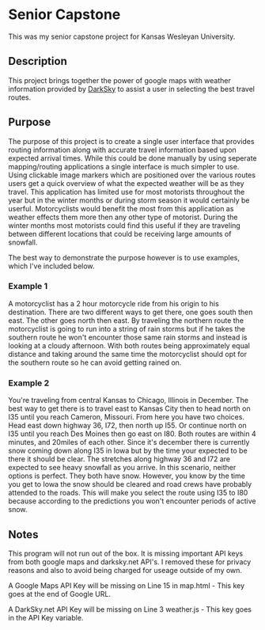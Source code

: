 # Senior Capstone
This was my senior capstone project for Kansas Wesleyan University. 

## Description
This project brings together the power of google maps with weather information provided by [DarkSky](https://darksky.net/) to assist a user in selecting the best travel routes.

## Purpose
The purpose of this project is to create a single user interface that provides routing information along with accurate travel information based upon expected arrival times. While this could be done manually
by using seperate mapping/routing applications a single interface is much simpler to use. Using clickable image markers which are positioned over the various routes users get a quick overview of what the expected 
weather will be as they travel. This application has limited use for most motorists throughout the year but in the winter months or during storm season it would certainly be userful. Motorcyclists would benefit the 
most from this application as weather effects them more then any other type of motorist. During the winter months most motorists could find this useful if they are traveling between different locations that could be 
receiving large amounts of snowfall. 

The best way to demonstrate the purpose however is to use examples, which I've included below.

### Example 1
A motorcyclist has a 2 hour motorcycle ride from his origin to his destination. There are two different ways to get there, one goes south then east. The other goes north then east. By traveling the northern route 
the motorcyclist is going to run into a string of rain storms but if he takes the southern route he won't encounter those same rain storms and instead is looking at a cloudy afternoon. With both routes being approximately 
equal distance and taking around the same time the motorcyclist should opt for the southern route so he can avoid getting rained on. 

### Example 2
You're traveling from central Kansas to Chicago, Illinois in December. The best way to get there is to travel east to Kansas City then to head north on I35 until you reach Cameron, Missouri. From here you have two 
choices. Head east down highway 36, I72, then north up I55. Or continue north on I35 until you reach Des Moines then go east on I80. Both routes are within 4 minutes, and 20miles of each other. Since it's december there 
is currently snow coming down along I35 in Iowa but by the time your expected to be there it should be clear. The stretches along highway 36 and I72 are expected to see heavy snowfall as you arrive. In this scenario, 
neither options is perfect. They both have snow. However, you know by the time you get to Iowa the snow should be cleared and road crews have probably attended to the roads. This will make you select the route using I35 
to I80 because according to the predictions you won't encounter periods of active snow. 

## Notes
This program will not run out of the box. It is missing important API keys from both google maps and darksky.net API's. I removed these for privacy reasons and also to avoid being charged for useage outside of my own.

A Google Maps API Key will be missing on Line 15 in map.html - This key goes at the end of Google URL.

A DarkSky.net API Key will be missing on Line 3 weather.js - This key goes in the API Key variable.